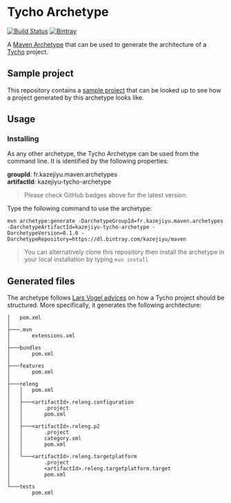 # Tycho Archetype

[![Build Status](https://travis-ci.org/KazeJiyu/kazejiyu-tycho-archetype.svg?branch=master)](https://travis-ci.org/KazeJiyu/kazejiyu-tycho-archetype) [![Bintray](https://img.shields.io/bintray/v/kazejiyu/kazejiyu-tycho-archetype/kazejiyu-tycho-archetype.svg)](https://bintray.com/kazejiyu/kazejiyu-tycho-archetype)

A [Maven Archetype](https://maven.apache.org/guides/introduction/introduction-to-archetypes.html) that can be used to generate the architecture of a [Tycho](https://www.eclipse.org/tycho/) project.

## Sample project 

This repository contains a [sample project](src/test/resources/projects/piou/reference) that can be looked up to see how a project generated by this archetype looks like.

## Usage

### Installing

As any other archetype, the Tycho Archetype can be used from the command line. It is identified by the following properties:

**groupId**: fr.kazejiyu.maven.archetypes  
**artifactId**: kazejiyu-tycho-archetype  

> Please check GitHub badges above for the latest version.

Type the following command to use the archetype:
```
mvn archetype:generate -DarchetypeGroupId=fr.kazejiyu.maven.archetypes -DarchetypeArtifactId=kazejiyu-tycho-archetype -DarchetypeVersion=0.1.0 -DarchetypeRepository=https://dl.bintray.com/kazejiyu/maven
```

> You can alternatively clone this repository then install the archetype in your local installation by typing `mvn install`

## Generated files

The archetype follows [Lars Vogel advices](http://www.vogella.com/tutorials/EclipseTycho/article.html) on how a Tycho project should be structured. More specifically, it generates the following architecture:

```
│   pom.xml
│
├───.mvn
│       extensions.xml
│
├───bundles
│       pom.xml
│
├───features
│       pom.xml
│
├───releng
│   │   pom.xml
│   │
│   ├───<artifactId>.releng.configuration
│   │       .project
│   │       pom.xml
│   │
│   ├───<artifactId>.releng.p2
│   │       .project
│   │       category.xml
│   │       pom.xml
│   │
│   └───<artifactId>.releng.targetplatform
│           .project
│           <artifactId>.releng.targetplatform.target
│           pom.xml
│
└───tests
        pom.xml
```
